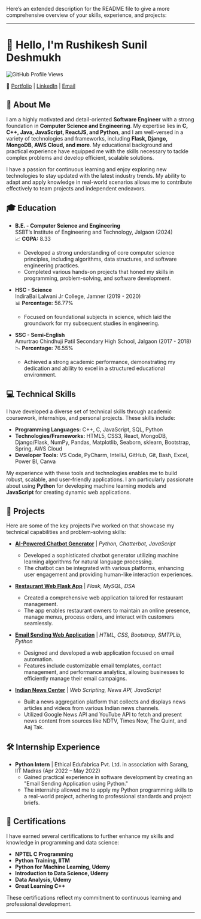 Here’s an extended description for the README file to give a more comprehensive overview of your skills, experience, and projects:

---

# 👋 Hello, I'm Rushikesh Sunil Deshmukh

![GitHub Profile Views](https://komarev.com/ghpvc/?username=Rushi-code1&color=green)

🔗 [Portfolio](https://rushi-code1.github.io/portfolio/) | [LinkedIn](https://www.linkedin.com/in/rushikesh8468970166) | [Email](mailto:rd12006789@gmail.com)

## 🎯 About Me
I am a highly motivated and detail-oriented **Software Engineer** with a strong foundation in **Computer Science and Engineering**. My expertise lies in **C, C++, Java, JavaScript, ReactJS, and Python**, and I am well-versed in a variety of technologies and frameworks, including **Flask, Django, MongoDB, AWS Cloud, and more**. My educational background and practical experience have equipped me with the skills necessary to tackle complex problems and develop efficient, scalable solutions.

I have a passion for continuous learning and enjoy exploring new technologies to stay updated with the latest industry trends. My ability to adapt and apply knowledge in real-world scenarios allows me to contribute effectively to team projects and independent endeavors.

## 🎓 Education
- **B.E. - Computer Science and Engineering**  
  SSBT’s Institute of Engineering and Technology, Jalgaon (2024)  
  📈 **CGPA:** 8.33  
  - Developed a strong understanding of core computer science principles, including algorithms, data structures, and software engineering practices.
  - Completed various hands-on projects that honed my skills in programming, problem-solving, and software development.

- **HSC - Science**  
  IndiraBai Lalwani Jr College, Jamner (2019 - 2020)  
  📊 **Percentage:** 56.77%  
  - Focused on foundational subjects in science, which laid the groundwork for my subsequent studies in engineering.

- **SSC - Semi-English**  
  Amurtrao Chindhuji Patil Secondary High School, Jalgaon (2017 - 2018)  
  📉 **Percentage:** 76.55%  
  - Achieved a strong academic performance, demonstrating my dedication and ability to excel in a structured educational environment.

## 💻 Technical Skills
I have developed a diverse set of technical skills through academic coursework, internships, and personal projects. These skills include:

- **Programming Languages:** C++, C, JavaScript, SQL, Python
- **Technologies/Frameworks:** HTML5, CSS3, React, MongoDB, Django/Flask, NumPy, Pandas, Matplotlib, Seaborn, sklearn, Bootstrap, Spring, AWS Cloud
- **Developer Tools:** VS Code, PyCharm, IntelliJ, GitHub, Git, Bash, Excel, Power BI, Canva

My experience with these tools and technologies enables me to build robust, scalable, and user-friendly applications. I am particularly passionate about using **Python** for developing machine learning models and **JavaScript** for creating dynamic web applications.

## 🚀 Projects
Here are some of the key projects I've worked on that showcase my technical capabilities and problem-solving skills:

- **[AI-Powered Chatbot Generator](https://github.com/Rushi-code1/AI-Powered-Chatbot-Generator)** | *Python, Chatterbot, JavaScript*  
  - Developed a sophisticated chatbot generator utilizing machine learning algorithms for natural language processing.
  - The chatbot can be integrated with various platforms, enhancing user engagement and providing human-like interaction experiences.

- **[Restaurant Web Flask App](https://github.com/Rushi-code1/Restorent_Web_Flask_App_)** | *Flask, MySQL, DSA*  
  - Created a comprehensive web application tailored for restaurant management.
  - The app enables restaurant owners to maintain an online presence, manage menus, process orders, and interact with customers seamlessly.

- **[Email Sending Web Application](https://github.com/Rushi-code1/email-sending-app)** | *HTML, CSS, Bootstrap, SMTPLib, Python*  
  - Designed and developed a web application focused on email automation.
  - Features include customizable email templates, contact management, and performance analytics, allowing businesses to efficiently manage their email campaigns.

- **[Indian News Center](https://github.com/Rushi-code1/INDIAN-NEWS-CENTER)** | *Web Scripting, News API, JavaScript*  
  - Built a news aggregation platform that collects and displays news articles and videos from various Indian news channels.
  - Utilized Google News API and YouTube API to fetch and present news content from sources like NDTV, Times Now, The Quint, and Aaj Tak.

## 🛠️ Internship Experience
- **Python Intern** | Ethical Edufabrica Pvt. Ltd. in association with Sarang, IIT Madras (Apr 2022 – May 2022)  
  - Gained practical experience in software development by creating an "Email Sending Application using Python."
  - The internship allowed me to apply my Python programming skills to a real-world project, adhering to professional standards and project briefs.

## 📜 Certifications
I have earned several certifications to further enhance my skills and knowledge in programming and data science:

- **NPTEL C Programming**
- **Python Training, IITM**
- **Python for Machine Learning, Udemy**
- **Introduction to Data Science, Udemy**
- **Data Analysis, Udemy**
- **Great Learning C++**

These certifications reflect my commitment to continuous learning and professional development.

---
